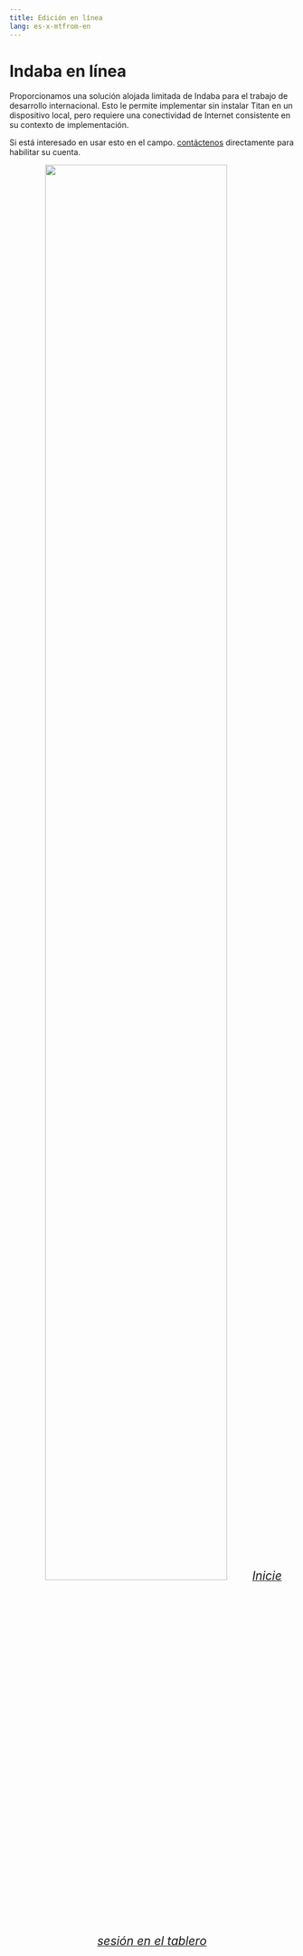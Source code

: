 ```yaml
---
title: Edición en línea
lang: es-x-mtfrom-en
---
```

<ReadTime/> 

# Indaba en línea  

<Leader> 

 Proporcionamos una solución alojada limitada de Indaba para el trabajo de desarrollo internacional. Esto le permite implementar sin instalar Titan en un dispositivo local, pero requiere una conectividad de Internet consistente en su contexto de implementación.  

 Si está interesado en usar esto en el campo. <a href="mailto:info@indaba.dev">contáctenos</a> directamente para habilitar su cuenta.  

</Leader> 

<div style="text-align:center"> 

<img src="/imgs/online.svg" style="width:80%;"/> 

<a href="https://app.indaba.dev"> 
<el-button type="danger" style="font-size:150%;margin-top:2em;" plain> 
<i class="el-icon-download"/> 
 Inicie sesión en el tablero  
</el-button> 
</a> 
</div> 
